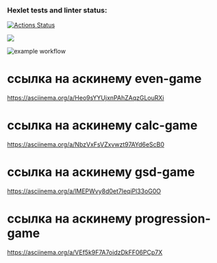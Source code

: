 ### Hexlet tests and linter status:
[![Actions Status](https://github.com/Difuster/frontend-project-lvl1/workflows/hexlet-check/badge.svg)](https://github.com/Difuster/frontend-project-lvl1/actions)

<a href="https://codeclimate.com/github/codeclimate/codeclimate/maintainability"><img src="https://api.codeclimate.com/v1/badges/a99a88d28ad37a79dbf6/maintainability" /></a>

![example workflow](https://github.com/github/docs/actions/workflows/main.yml/badge.svg)

# ссылка на аскинему even-game
https://asciinema.org/a/Heo9sYYUjxnPAhZAqzGLouRXi

# ссылка на аскинему calc-game
https://asciinema.org/a/NbzVxFsVZxvwzt97AYd6eScB0

# ссылка на аскинему gsd-game
https://asciinema.org/a/lMEPWvy8d0et7leqiPl33oG0O

# ссылка на аскинему progression-game
https://asciinema.org/a/VEf5k9F7A7oidzDkFF06PCp7X